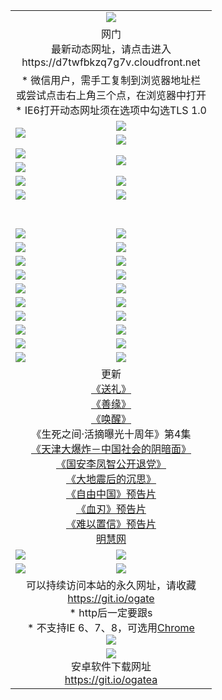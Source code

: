 ﻿<table>
  <tr></tr>
  <tr><td colspan=2 align=center><img src="https://cloud.githubusercontent.com/assets/11880933/13434984/f430fae2-e012-11e5-814f-c2df1e82b247.jpg" /></td></tr>
  <tr><td colspan=2 align=center>网门<br>最新动态网址，请点击进入
<br>https://d7twfbkzq7g7v.cloudfront.net
    </td>
  </tr>
  <tr>
    <td colspan=2 align=center>* 微信用户，需手工复制到浏览器地址栏<br>或尝试点击右上角三个点，在浏览器中打开
    <br>* IE6打开动态网址须在选项中勾选TLS 1.0</td>
  </tr>
  <tr>
    <td rowspan=2><a href="https://d7twfbkzq7g7v.cloudfront.net/ogUP.aspx?name=11DKC.mp4&list=11DKC" target="_blank"><img src="https://d7twfbkzq7g7v.cloudfront.net/Up/11DKC1.jpg" /></a></td> 
    <td><div><a href="https://d7twfbkzq7g7v.cloudfront.net/ogUP.aspx?name=LRWS.mp4&list=LRWS" target="_blank"><img src="https://d7twfbkzq7g7v.cloudfront.net/Up/LRWS.jpg" /></a></td>
   </tr>
  <tr>
    <td><a href="https://d7twfbkzq7g7v.cloudfront.net/ogNiceVedio.aspx" target="_blank"><img src="https://d7twfbkzq7g7v.cloudfront.net/Up/11TGKDY.jpg" /></a></td>
  </tr>
  <tr>
    <td><a href="https://d7twfbkzq7g7v.cloudfront.net/ogUP.aspx?name=JQR.mp4&count=2" target="_blank"><img src="https://d7twfbkzq7g7v.cloudfront.net/Up/JQR.jpg" /></a></td>   
    <td rowspan=2><a href="https://d7twfbkzq7g7v.cloudfront.net/ogUP.aspx?name=JP.mp4&count=9" target="_blank"><img src="https://d7twfbkzq7g7v.cloudfront.net/Up/JP.jpg" /></td>
  </tr>
  <tr>
    <td><a href="https://d7twfbkzq7g7v.cloudfront.net/ogUP.aspx?name=WH.mp4" target="_blank"><img src="https://d7twfbkzq7g7v.cloudfront.net/Up/WH.jpg" /></a></td>
  </tr>
  <tr>
    <td><a href="https://d7twfbkzq7g7v.cloudfront.net/ogUP.aspx?name=SSZJ.mp4&list=SSZJ" target="_blank"><img src="https://d7twfbkzq7g7v.cloudfront.net/Up/SSZJ.jpg" /></a></td>
    <td><a href="https://d7twfbkzq7g7v.cloudfront.net/ogUP.aspx?name=1XQK.mp4&count=13" target="_blank"><img src="https://d7twfbkzq7g7v.cloudfront.net/Up/1XQK.jpg" /></a</td>
  </tr>
  <tr>
    <td><a href="https://d7twfbkzq7g7v.cloudfront.net/ogUP.aspx?name=ZY.mp4&count=2015|16" target="_blank"><img src="https://d7twfbkzq7g7v.cloudfront.net/Up/ZY.jpg" /></a</td>
    <td><a href="https://d7twfbkzq7g7v.cloudfront.net/ogUP.aspx?name=XTFY.mp4&count=B|2,A|24" target="_blank"><img src="https://d7twfbkzq7g7v.cloudfront.net/Up/XTFY.jpg" /></a></td>
  </tr>
  <tr height="40">
  </tr>
  <tr>
    <td><a href="https://d7twfbkzq7g7v.cloudfront.net/ogUP.aspx?name=4SQQ.mp4&list=4SQQ" target="_blank"><img src="https://d7twfbkzq7g7v.cloudfront.net/Up/4SQQ0.jpg"/></a></td>
    <td><a href="https://d7twfbkzq7g7v.cloudfront.net/ogUP.aspx?name=4SHQ.mp4&list=4SHQ" target="_blank"><img src="https://d7twfbkzq7g7v.cloudfront.net/Up/4SHQ0.jpg"/></a></td>
  </tr>
  <tr>
    <td><a href="https://d7twfbkzq7g7v.cloudfront.net/ogUP.aspx?name=4SZG.mp4&list=4SZG" target="_blank"><img src="https://d7twfbkzq7g7v.cloudfront.net/Up/4SZG0.jpg"/></a></td>
    <td><a href="https://d7twfbkzq7g7v.cloudfront.net/ogUP.aspx?name=4SDJ.mp4&list=4SDJ" target="_blank"><img src="https://d7twfbkzq7g7v.cloudfront.net/Up/4SDJ0.jpg"/></a></td>
  </tr>
  <tr>
    <td><a href="https://d7twfbkzq7g7v.cloudfront.net/ogUP.aspx?name=4SGX.mp4&list=4SGX" target="_blank"><img src="https://d7twfbkzq7g7v.cloudfront.net/Up/4SGX0.jpg"/></a></td>
    <td><a href="https://d7twfbkzq7g7v.cloudfront.net/ogUP.aspx?name=4SHD.mp4&list=4SHD" target="_blank"><img src="https://d7twfbkzq7g7v.cloudfront.net/Up/4SHD0.jpg"/></a></td>
  </tr>
  <tr>
    <td><a href="https://d7twfbkzq7g7v.cloudfront.net/ogUP.aspx?name=4CTX.mp4&list=4CTX" target="_blank"><img src="https://d7twfbkzq7g7v.cloudfront.net/Up/4CTX0.jpg"/></a></td>
    <td><a href="https://d7twfbkzq7g7v.cloudfront.net/ogUP.aspx?name=4CWZ.mp4&list=4CWZ" target="_blank"><img src="https://d7twfbkzq7g7v.cloudfront.net/Up/4CWZ0.jpg"/></a></td>
  </tr>
  <tr>
    <td><a href="https://d7twfbkzq7g7v.cloudfront.net/onUP.aspx?name=https://d25hxnyejux8es.cloudfront.net/" target="_blank"><img src="https://d7twfbkzq7g7v.cloudfront.net/Up/0DTW.jpg"/></a></td>
    <td><a href="https://d7twfbkzq7g7v.cloudfront.net/onUP.aspx?name=https://d240ns8up8earz.cloudfront.net/acenter/" target="_blank"><img src="https://d7twfbkzq7g7v.cloudfront.net/Up/0TDW.jpg" /></a></td>
  </tr>
  <tr>
    <td><a href="https://d7twfbkzq7g7v.cloudfront.net/onUP.aspx?name=https://d4508d6vomz2p.cloudfront.net/gb/nsc413.htm" target="_blank"><img src="https://d7twfbkzq7g7v.cloudfront.net/Up/0DJY.jpg" /></a></td>
    <td><a href="https://d7twfbkzq7g7v.cloudfront.net/onUP.aspx?name=https://d3bxwq7vzudb5l.cloudfront.net/xtr/gb/prog204.html" target="_blank"><img src="https://d7twfbkzq7g7v.cloudfront.net/Up/0XTR.jpg" /></a></td>
  </tr>
  <tr>
    <td><a href="https://d7twfbkzq7g7v.cloudfront.net/onUP.aspx?name=https://d3aj00iefsmfgc.cloudfront.net/" target="_blank"><img src="https://d7twfbkzq7g7v.cloudfront.net/Up/0MHW.jpg" /></a></td>
    <td><a href="https://d7twfbkzq7g7v.cloudfront.net/onUP.aspx?name=https://d1sbg9daat0zu5.cloudfront.net/" target="_blank"><img src="https://d7twfbkzq7g7v.cloudfront.net/Up/0ZJW.jpg" /></a></td>
  </tr>
  <tr>
    <td><a href="https://d7twfbkzq7g7v.cloudfront.net/ogUP.aspx?name=0FG.zip" target="_blank"><img src="https://d7twfbkzq7g7v.cloudfront.net/Up/0FG.jpg" /></a></td>
    <td><a href="https://d7twfbkzq7g7v.cloudfront.net/ogUP.aspx?name=0FGA.apk" target="_blank"><img src="https://d7twfbkzq7g7v.cloudfront.net/Up/0FGA.jpg" /></a></td>
  </tr>
  <tr>
    <td><a href="https://d7twfbkzq7g7v.cloudfront.net/ogUP.aspx?name=0U.zip" target="_blank"><img src="https://d7twfbkzq7g7v.cloudfront.net/Up/0U.jpg" /></a></td>
    <td><a href="https://d7twfbkzq7g7v.cloudfront.net/ogUP.aspx?name=0UA.apk" target="_blank"><img src="https://d7twfbkzq7g7v.cloudfront.net/Up/0UA.jpg" /></a></td>
  </tr>
  <tr>
    <td><a href="https://d7twfbkzq7g7v.cloudfront.net/ogUP.aspx?name=0iPPOTV.zip" target="_blank"><img src="https://d7twfbkzq7g7v.cloudfront.net/Up/0iPPOTV.jpg" /></a></td>
    <td><a href="https://d7twfbkzq7g7v.cloudfront.net/ogUP.aspx?name=0iNTD.apk" target="_blank"><img src="https://d7twfbkzq7g7v.cloudfront.net/Up/0iNTD.jpg" /></a></td>
  </tr>
  <tr>
    <td colspan=2 align=center>更新<br>
      <a href="https://d7twfbkzq7g7v.cloudfront.net/ogUP.aspx?name=4ESL.mp4" target="_blank">《送礼》</a><br>
      <a href="https://d7twfbkzq7g7v.cloudfront.net/ogUP.aspx?name=4ESY.mp4" target="_blank">《善缘》</a><br>
      <a href="https://d7twfbkzq7g7v.cloudfront.net/ogUP.aspx?name=4EHX.mp4" target="_blank">《唤醒》</a><br>
      《生死之间·活摘曝光十周年》第4集</a><br>
      <a href="https://d7twfbkzq7g7v.cloudfront.net/ogUP.aspx?name=4TJDBZ.mp4" target="_blank">《天津大爆炸－中国社会的阴暗面》</a><br>
      <a href="https://d7twfbkzq7g7v.cloudfront.net/ogUP.aspx?name=4LFZ.mp4" target="_blank">《国安李凤智公开退党》</a><br>
      <a href="https://d7twfbkzq7g7v.cloudfront.net/ogUP.aspx?name=4DDZHDCS.mp4" target="_blank">《大地震后的沉思》</a><br>
      <a href="https://d7twfbkzq7g7v.cloudfront.net/ogUP.aspx?name=11ZYZG0.mp4" target="_blank">《自由中国》预告片</a><br>
      <a href="https://d7twfbkzq7g7v.cloudfront.net/ogUP.aspx?name=11XR.mp4" target="_blank">《血刃》预告片</a><br>
      <a href="https://d7twfbkzq7g7v.cloudfront.net/ogUP.aspx?name=11NYZX.mp4&count=2" target="_blank">《难以置信》预告片</a><br>
      <a href="https://d7twfbkzq7g7v.cloudfront.net/onUP.aspx?name=https://www.minghui.org/" target="_blank">明慧网</a></td>
    </td>
  </tr>
  <tr>
    <td><a href="https://d7twfbkzq7g7v.cloudfront.net/ogNice.aspx" target="_blank"><img src="https://cloud.githubusercontent.com/assets/11880933/13720378/f84bb392-e841-11e5-8739-815049dd6ff8.jpg" /></a></td>
    <td><a href="https://d7twfbkzq7g7v.cloudfront.net/onCO.aspx?ob=600事物&op=增删改&args=WH1~%23类型6新闻%7c%23类型6评论&mode=" target="_blank"><img src="https://cloud.githubusercontent.com/assets/11880933/13720380/04d76a16-e842-11e5-8833-e627daa88802.jpg" /></a></td> 
  </tr>
  <tr>
    <td><a href="https://d7twfbkzq7g7v.cloudfront.net/ogDY.aspx" target="_blank"><img src="https://cloud.githubusercontent.com/assets/11880933/13720384/11817090-e842-11e5-9571-7dc2f1af9f42.jpg" /></a></td>
    <td><a href="https://d7twfbkzq7g7v.cloudfront.net/ogST.aspx" target="_blank"><img src="https://cloud.githubusercontent.com/assets/11880933/13720385/1467ea3c-e842-11e5-86df-c96c9a556aaf.jpg" /></a></td> 
  </tr>
  <!--tr>
    <td colspan=2 align=center>
      <微信可扫描以下临时二维码<br/>https://bit.ly/1mBQHW8<br/><a href="https://d7twfbkzq7g7v.cloudfront.net/Up/0WMGDL3.png" target="_blank"><img src="https://d7twfbkzq7g7v.cloudfront.net/Up/0WMGD3.png"/></a>
  </tr-->
  <tr>
    <td colspan=2 align=center>可以持续访问本站的永久网址，请收藏<br/><a href="https://git.io/ogate" target="_blank">https://git.io/ogate</a><br/>* http后一定要跟s<br/>* 不支持IE 6、7、8，可选用<a href="http://www.odisk.org/Upload/0ChromePortable.zip">Chrome</a><br/><a href="https://d7twfbkzq7g7v.cloudfront.net/Up/0WMGDL2.png" target="_blank"><img src="https://d7twfbkzq7g7v.cloudfront.net/Up/0WMGD2.png"/></a></td>
  </tr>
  <tr>
    <td colspan=2 align=center><a href="https://d7twfbkzq7g7v.cloudfront.net/ogUP.aspx?name=0oGate.apk" target="_blank"><img src="https://cloud.githubusercontent.com/assets/11880933/13720399/75e143ee-e842-11e5-9f0a-1421f423c80f.jpg" /></a><br>安卓软件下载网址<br><a href="https://git.io/ogatea">https://git.io/ogatea</a></td>
  </tr>
  <!--tr>
    <td colspan=2 align=center>可能失效的动态网址
    </td>
  </tr-->
</table>
